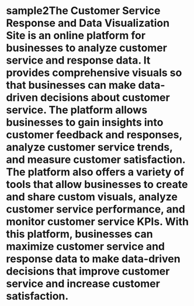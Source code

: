 # sample2The Customer Service Response and Data Visualization Site is an online platform for businesses to analyze customer service and response data. It provides comprehensive visuals so that businesses can make data-driven decisions about customer service. The platform allows businesses to gain insights into customer feedback and responses, analyze customer service trends, and measure customer satisfaction. The platform also offers a variety of tools that allow businesses to create and share custom visuals, analyze customer service performance, and monitor customer service KPIs. With this platform, businesses can maximize customer service and response data to make data-driven decisions that improve customer service and increase customer satisfaction.
